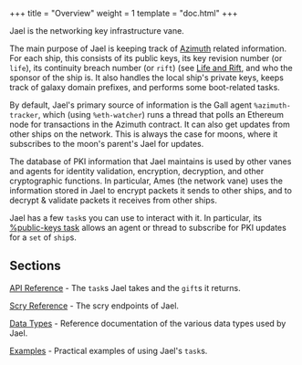 +++
title = "Overview"
weight = 1
template = "doc.html"
+++

Jael is the networking key infrastructure vane.

The main purpose of Jael is keeping track of [Azimuth](/docs/azimuth/azimuth) related information. For each ship, this consists of its public keys, its key revision number (or `life`), its continuity breach number (or `rift`) (see [Life and Rift](/docs/azimuth/life-and-rift), and who the sponsor of the ship is. It also handles the local ship's private keys, keeps track of galaxy domain prefixes, and performs some boot-related tasks.

By default, Jael's primary source of information is the Gall agent `%azimuth-tracker`, which (using `%eth-watcher`) runs a thread that polls an Ethereum node for transactions in the Azimuth contract. It can also get updates from other ships on the network. This is always the case for moons, where it subscribes to the moon's parent's Jael for updates.

The database of PKI information that Jael maintains is used by other vanes and agents for identity validation, encryption, decryption, and other cryptographic functions. In particular, Ames (the network vane) uses the information stored in Jael to encrypt packets it sends to other ships, and to decrypt & validate packets it receives from other ships.

Jael has a few `task`s you can use to interact with it. In particular, its [%public-keys task](/docs/arvo/jael/tasks#public-keys) allows an agent or thread to subscribe for PKI updates for a `set` of `ship`s.

## Sections

[API Reference](/docs/arvo/jael/tasks) - The `task`s Jael takes and the `gift`s it returns.

[Scry Reference](/docs/arvo/jael/scry) - The scry endpoints of Jael.

[Data Types](/docs/arvo/jael/data-types) - Reference documentation of the various data types used by Jael.

[Examples](/docs/arvo/jael/examples) - Practical examples of using Jael's `task`s.
